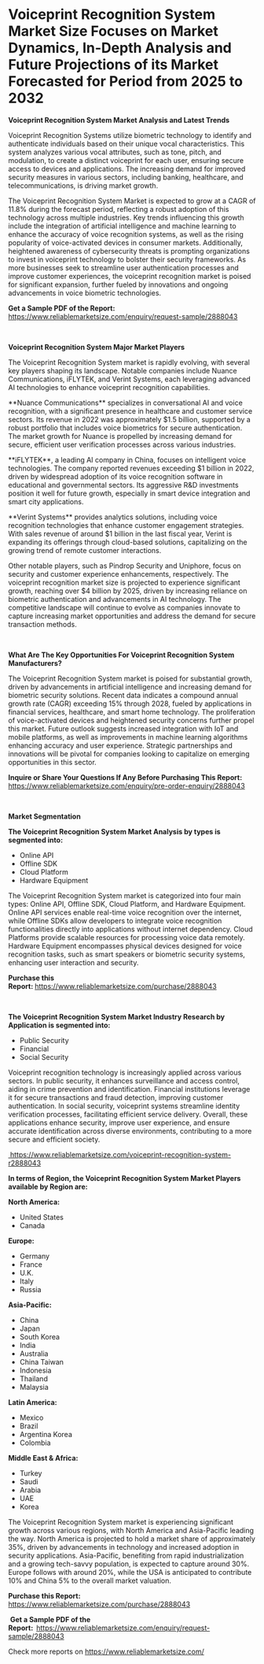 <p><h1>Voiceprint Recognition System Market Size Focuses on Market Dynamics, In-Depth Analysis and Future Projections of its Market Forecasted for Period from 2025 to 2032</h1></p><p><strong>Voiceprint Recognition System Market Analysis and Latest Trends</strong></p>
<p><p>Voiceprint Recognition Systems utilize biometric technology to identify and authenticate individuals based on their unique vocal characteristics. This system analyzes various vocal attributes, such as tone, pitch, and modulation, to create a distinct voiceprint for each user, ensuring secure access to devices and applications. The increasing demand for improved security measures in various sectors, including banking, healthcare, and telecommunications, is driving market growth.</p><p>The Voiceprint Recognition System Market is expected to grow at a CAGR of 11.8% during the forecast period, reflecting a robust adoption of this technology across multiple industries. Key trends influencing this growth include the integration of artificial intelligence and machine learning to enhance the accuracy of voice recognition systems, as well as the rising popularity of voice-activated devices in consumer markets. Additionally, heightened awareness of cybersecurity threats is prompting organizations to invest in voiceprint technology to bolster their security frameworks. As more businesses seek to streamline user authentication processes and improve customer experiences, the voiceprint recognition market is poised for significant expansion, further fueled by innovations and ongoing advancements in voice biometric technologies.</p></p>
<p><strong>Get a Sample PDF of the Report:&nbsp;</strong> <a href="https://www.reliablemarketsize.com/enquiry/request-sample/2888043?utm_campaign=2626&utm_medium=2&utm_source=Github&utm_content=ia&utm_term=14032025&utm_id=voiceprint-recognition-system">https://www.reliablemarketsize.com/enquiry/request-sample/2888043</a></p>
<p>&nbsp;</p>
<p><strong>Voiceprint Recognition System Major Market Players</strong></p>
<p><p>The Voiceprint Recognition System market is rapidly evolving, with several key players shaping its landscape. Notable companies include Nuance Communications, iFLYTEK, and Verint Systems, each leveraging advanced AI technologies to enhance voiceprint recognition capabilities.</p><p>**Nuance Communications** specializes in conversational AI and voice recognition, with a significant presence in healthcare and customer service sectors. Its revenue in 2022 was approximately $1.5 billion, supported by a robust portfolio that includes voice biometrics for secure authentication. The market growth for Nuance is propelled by increasing demand for secure, efficient user verification processes across various industries.</p><p>**iFLYTEK**, a leading AI company in China, focuses on intelligent voice technologies. The company reported revenues exceeding $1 billion in 2022, driven by widespread adoption of its voice recognition software in educational and governmental sectors. Its aggressive R&D investments position it well for future growth, especially in smart device integration and smart city applications.</p><p>**Verint Systems** provides analytics solutions, including voice recognition technologies that enhance customer engagement strategies. With sales revenue of around $1 billion in the last fiscal year, Verint is expanding its offerings through cloud-based solutions, capitalizing on the growing trend of remote customer interactions.</p><p>Other notable players, such as Pindrop Security and Uniphore, focus on security and customer experience enhancements, respectively. The voiceprint recognition market size is projected to experience significant growth, reaching over $4 billion by 2025, driven by increasing reliance on biometric authentication and advancements in AI technology. The competitive landscape will continue to evolve as companies innovate to capture increasing market opportunities and address the demand for secure transaction methods.</p></p>
<p>&nbsp;</p>
<p><strong>What Are The Key Opportunities For Voiceprint Recognition System Manufacturers?</strong></p>
<p><p>The Voiceprint Recognition System market is poised for substantial growth, driven by advancements in artificial intelligence and increasing demand for biometric security solutions. Recent data indicates a compound annual growth rate (CAGR) exceeding 15% through 2028, fueled by applications in financial services, healthcare, and smart home technology. The proliferation of voice-activated devices and heightened security concerns further propel this market. Future outlook suggests increased integration with IoT and mobile platforms, as well as improvements in machine learning algorithms enhancing accuracy and user experience. Strategic partnerships and innovations will be pivotal for companies looking to capitalize on emerging opportunities in this sector.</p></p>
<p><strong>Inquire or Share Your Questions If Any Before Purchasing This Report:</strong> <a href="https://www.reliablemarketsize.com/enquiry/pre-order-enquiry/2888043?utm_campaign=2626&utm_medium=2&utm_source=Github&utm_content=ia&utm_term=14032025&utm_id=voiceprint-recognition-system">https://www.reliablemarketsize.com/enquiry/pre-order-enquiry/2888043</a></p>
<p>&nbsp;</p>
<p><strong>Market Segmentation</strong></p>
<p><strong>The Voiceprint Recognition System Market Analysis by types is segmented into:</strong></p>
<p><ul><li>Online API</li><li>Offline SDK</li><li>Cloud Platform</li><li>Hardware Equipment</li></ul></p>
<p><p>The Voiceprint Recognition System market is categorized into four main types: Online API, Offline SDK, Cloud Platform, and Hardware Equipment. Online API services enable real-time voice recognition over the internet, while Offline SDKs allow developers to integrate voice recognition functionalities directly into applications without internet dependency. Cloud Platforms provide scalable resources for processing voice data remotely. Hardware Equipment encompasses physical devices designed for voice recognition tasks, such as smart speakers or biometric security systems, enhancing user interaction and security.</p></p>
<p><strong>Purchase this Report:&nbsp;</strong><a href="https://www.reliablemarketsize.com/purchase/2888043?utm_campaign=2626&utm_medium=2&utm_source=Github&utm_content=ia&utm_term=14032025&utm_id=voiceprint-recognition-system">https://www.reliablemarketsize.com/purchase/2888043</a></p>
<p>&nbsp;</p>
<p><strong>The Voiceprint Recognition System Market Industry Research by Application is segmented into:</strong></p>
<p><ul><li>Public Security</li><li>Financial</li><li>Social Security</li></ul></p>
<p><p>Voiceprint recognition technology is increasingly applied across various sectors. In public security, it enhances surveillance and access control, aiding in crime prevention and identification. Financial institutions leverage it for secure transactions and fraud detection, improving customer authentication. In social security, voiceprint systems streamline identity verification processes, facilitating efficient service delivery. Overall, these applications enhance security, improve user experience, and ensure accurate identification across diverse environments, contributing to a more secure and efficient society.</p></p>
<p><a href="https://www.reliablemarketsize.com/voiceprint-recognition-system-r2888043?utm_campaign=2626&utm_medium=2&utm_source=Github&utm_content=ia&utm_term=14032025&utm_id=voiceprint-recognition-system">&nbsp;https://www.reliablemarketsize.com/voiceprint-recognition-system-r2888043</a></p>
<p><strong>In terms of Region, the Voiceprint Recognition System Market Players available by Region are:</strong></p>
<p>
    <p> <strong> North America: </strong>
        <ul>
            <li>United States</li>
            <li>Canada</li>
        </ul>
        </p> 
    <p> <strong> Europe: </strong>
        <ul>
            <li>Germany</li>
            <li>France</li>
            <li>U.K.</li>
            <li>Italy</li>
            <li>Russia</li>
        </ul>
        </p> 
    <p> <strong> Asia-Pacific: </strong>
        <ul>
            <li>China</li>
            <li>Japan</li>
            <li>South Korea</li>
            <li>India</li>
            <li>Australia</li>
            <li>China Taiwan</li>
            <li>Indonesia</li>
            <li>Thailand</li>
            <li>Malaysia</li>
        </ul>
        </p> 
    <p> <strong> Latin America: </strong>
        <ul>
            <li>Mexico</li>
            <li>Brazil</li>
            <li>Argentina Korea</li>
            <li>Colombia</li>
        </ul>
        </p> 
    <p> <strong> Middle East & Africa: </strong>
        <ul>
            <li>Turkey</li>
            <li>Saudi</li>
            <li>Arabia</li>
            <li>UAE</li>
            <li>Korea</li>
        </ul>
    </p>
    </p>
<p><p>The Voiceprint Recognition System market is experiencing significant growth across various regions, with North America and Asia-Pacific leading the way. North America is projected to hold a market share of approximately 35%, driven by advancements in technology and increased adoption in security applications. Asia-Pacific, benefiting from rapid industrialization and a growing tech-savvy population, is expected to capture around 30%. Europe follows with around 20%, while the USA is anticipated to contribute 10% and China 5% to the overall market valuation.</p></p>
<p><strong>Purchase this Report: </strong><a href="https://www.reliablemarketsize.com/purchase/2888043?utm_campaign=2626&utm_medium=2&utm_source=Github&utm_content=ia&utm_term=14032025&utm_id=voiceprint-recognition-system">https://www.reliablemarketsize.com/purchase/2888043</a></p>
<p>&nbsp;<strong>Get a Sample PDF of the Report:&nbsp;&nbsp;</strong><a href="https://www.reliablemarketsize.com/enquiry/request-sample/2888043?utm_campaign=2626&utm_medium=2&utm_source=Github&utm_content=ia&utm_term=14032025&utm_id=voiceprint-recognition-system">https://www.reliablemarketsize.com/enquiry/request-sample/2888043</a></p>
<p><strong></strong></p>
<p>Check more reports on <a href="https://www.reliablemarketsize.com/?utm_campaign=2626&utm_medium=2&utm_source=Github&utm_content=ia&utm_term=14032025&utm_id=voiceprint-recognition-system">https://www.reliablemarketsize.com/</a></p>